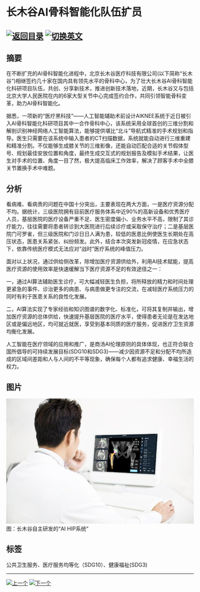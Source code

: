 # 长木谷AI骨科智能化队伍扩员

[![返回目录](http://img.shields.io/badge/点击-返回目录-875A7B.svg?style=flat&colorA=8F8F8F)](/)
[![切换英文](http://img.shields.io/badge/切换-英文-875A7B.svg?style=flat&colorA=8F8F8F)](https://doc.shanghaiopen.org.cn/case/10/en_3.html)
----------

## 摘要

在不断扩充的AI骨科智能化进程中，北京长木谷医疗科技有限公司(以下简称“长木谷”)相继签约几十家在国内具有领先水平的骨科中心，为了壮大长木谷AI骨科智能化科研项目队伍，共创、分享新技术，推进创新技术落地，近期，长木谷又与包括北京大学人民医院在内的6家大型关节中心完成签约合作，共同引领智能骨科变革，助力AI骨科智能化。

据悉，一项新的“医疗黑科技”——人工智能辅助术前设计AIKNEE系统于近日被引入AI骨科智能化科研项目其中一合作骨科中心，该系统采用全球首创的三维分割和解剖识别神经网络人工智能算法，能够提供堪比“北斗”导航式精准的手术规划和指导。医生只需要在该系统中输入患者的CT扫描数据，系统就能自动进行三维重建和精准分割。不仅能够生成膝关节的三维影像，还能自动匹配合适的关节假体型号、规划最佳安放位置和角度，最终生成交互式的规划报告及模拟手术结果，让医生对手术的位置、角度一目了然，极大提高临床工作效率，解决了顾客手术中全膝关节置换手术中难题。

## 分析

看病难、看病贵的问题在中国十分突出，主要表现在两大方面，一是医疗资源分配不均。据统计，三级医院拥有目前医疗服务体系中近90%的高新设备和优秀医疗人员，基层医院的医疗设备严重不足、医生密度偏小、业务水平不高，限制了其诊疗能力，往往需要将患者转诊到大医院进行后续诊疗或采取保守治疗；二是基层医院门可罗雀，但三级医院和门诊日日人满为患，较低的医患比例使医生长期处在高压状态，医患关系紧张、纠纷频发。此外，结合本次突发新冠疫情，在应急状态下，依靠传统医疗模式无法应对“战时”医疗系统的峰值压力。

面对以上状况，通过供给侧改革，除增加医疗资源供给外，利用AI技术赋能，提高医疗资源的使用效率是快速缓解当下医疗资源不足的有效途径之一：

一，通过AI算法辅助医生诊疗，可大幅减轻医生负担，将所释放的精力和时间处理更紧急的事件、诊治更多的病患、与病患做更专注的交流，在减轻医疗系统压力的同时有利于医患关系的良性化发展。

二，AI算法实现了专家经验和知识图谱的数字化、标准化，可将其复制并输出，增加医疗资源的总体供给，快速提升基层医院的医疗水平，使得患者无论是在发达地区或是偏远地区，均可就近就医，享受到基本同质的医疗服务，促进医疗卫生资源均衡化发展。

人工智能在医疗领域的应用和推广，是商汤AI伦理原则的具体体现，也正符合联合国所倡导的可持续发展目标(SDG10和SDG3)——减少因资源不足和分配不均所造成的区域间差距和人与人间的不平等现象，确保每个人都有追求健康、幸福生活的权力。




## 图片

![图片](10.3.1.jpg)
图：长木谷自主研发的“AI HIP系统”


## 标签

公共卫生服务、医疗服务均等化（SDG10）、健康福祉(SDG3)


----------

 [![上一个](http://img.shields.io/badge/查看-上一个-875A7B.svg?style=flat&colorA=8F8F8F)](https://doc.shanghaiopen.org.cn/case/10/2.html)
 [![下一个](http://img.shields.io/badge/查看-下一个-875A7B.svg?style=flat&colorA=8F8F8F)](https://doc.shanghaiopen.org.cn/case/11/1.html)
 
 
